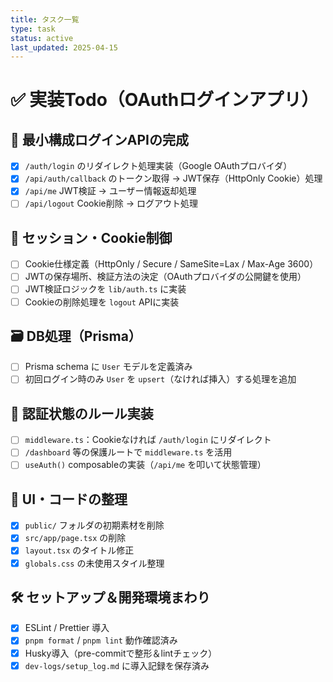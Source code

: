 ```yaml
---
title: タスク一覧
type: task
status: active
last_updated: 2025-04-15
---
```


# ✅ 実装Todo（OAuthログインアプリ）

## 🎯 最小構成ログインAPIの完成

- [x] `/auth/login` のリダイレクト処理実装（Google OAuthプロバイダ）
- [x] `/api/auth/callback` のトークン取得 → JWT保存（HttpOnly Cookie）処理
- [x] `/api/me` JWT検証 → ユーザー情報返却処理
- [ ] `/api/logout` Cookie削除 → ログアウト処理

## 🧱 セッション・Cookie制御

- [ ] Cookie仕様定義（HttpOnly / Secure / SameSite=Lax / Max-Age 3600）
- [ ] JWTの保存場所、検証方法の決定（OAuthプロバイダの公開鍵を使用）
- [ ] JWT検証ロジックを `lib/auth.ts` に実装
- [ ] Cookieの削除処理を `logout` APIに実装

## 🗃 DB処理（Prisma）

- [ ] Prisma schema に `User` モデルを定義済み
- [ ] 初回ログイン時のみ `User` を `upsert`（なければ挿入）する処理を追加

## 🧭 認証状態のルール実装

- [ ] `middleware.ts`：Cookieなければ `/auth/login` にリダイレクト
- [ ] `/dashboard` 等の保護ルートで `middleware.ts` を活用
- [ ] `useAuth()` composableの実装（`/api/me` を叩いて状態管理）

## 🧹 UI・コードの整理

- [x] `public/` フォルダの初期素材を削除
- [x] `src/app/page.tsx` の削除
- [x] `layout.tsx` のタイトル修正
- [x] `globals.css` の未使用スタイル整理

## 🛠 セットアップ＆開発環境まわり

- [x] ESLint / Prettier 導入
- [x] `pnpm format` / `pnpm lint` 動作確認済み
- [x] Husky導入（pre-commitで整形＆lintチェック）
- [x] `dev-logs/setup_log.md` に導入記録を保存済み
